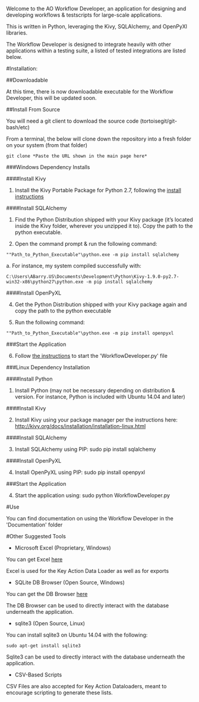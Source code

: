 Welcome to the AO Workflow Developer, an application for designing and developing workflows & testscripts for large-scale applications.

This is written in Python, leveraging the Kivy, SQLAlchemy, and OpenPyXl libraries.

The Workflow Developer is designed to integrate heavily with other applications within a testing suite, a listed of tested integrations are listed below.

#Installation:

##Downloadable

At this time, there is now downloadable executable for the Workflow Developer, this will be updated soon.

##Install From Source

You will need a git client to download the source code (tortoisegit/git-bash/etc)

From a terminal, the below will clone down the repository into a fresh folder on your system (from that folder)

```
git clone *Paste the URL shown in the main page here*
```

###Windows Dependency Installs

####Install Kivy
1.	Install the Kivy Portable Package for Python 2.7, following the [install instructions](http://kivy.org/docs/installation/installation-windows.html)

####Install SQLAlchemy

1.	Find the Python Distribution shipped with your Kivy package (it’s located inside the Kivy folder, wherever you unzipped it to).  Copy the path to the python executable.

2.	Open the command prompt & run the following command:

```
""Path_to_Python_Executable"\python.exe -m pip install sqlalchemy
```

a.	For instance, my system compiled successfully with:

```
C:\Users\ABarry.US\Documents\Development\Python\Kivy-1.9.0-py2.7-win32-x86\python27\python.exe -m pip install sqlalchemy
```

####Install OpenPyXL

4.	Get the Python Distribution shipped with your Kivy package again and copy the path to the python executable

5.	Run the following command:

```
""Path_to_Python_Executable"\python.exe -m pip install openpyxl
```

###Start the Application

6.	Follow [the instructions](http://kivy.org/docs/installation/installation-windows.html#start-a-kivy-application) to start the 'WorkflowDeveloper.py' file


###Linux Dependency Installation

####Install Python

1.	Install Python (may not be necessary depending on distribution & version.  For instance, Python is included with Ubuntu 14.04 and later)

####Install Kivy

2.	Install Kivy using your package manager per the instructions here: http://kivy.org/docs/installation/installation-linux.html

####Install SQLAlchemy

3.	Install SQLAlchemy using PIP: sudo pip install sqlalchemy

####Install OpenPyXL

4.	Install OpenPyXL using PIP: sudo pip install openpyxl

###Start the Application

4.	Start the application using: sudo python WorkflowDeveloper.py

#Use

You can find documentation on using the Workflow Developer in the 'Documentation' folder

#Other Suggested Tools

-	Microsoft Excel (Proprietary, Windows)

You can get Excel [here](https://products.office.com/en-us/excel)

Excel is used for the Key Action Data Loader as well as for exports

-	SQLite DB Browser (Open Source, Windows)

You can get the DB Browser [here](http://sqlitebrowser.org/)

The DB Browser can be used to directly interact with the database underneath the application.

-	sqlite3 (Open Source, Linux)

You can install sqlite3 on Ubuntu 14.04 with the following:

```
sudo apt-get install sqlite3
```

Sqlite3 can be used to directly interact with the database underneath the application.

-	CSV-Based Scripts

CSV Files are also accepted for Key Action Dataloaders, meant to encourage scripting to generate these lists.